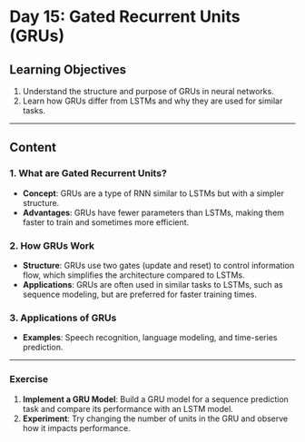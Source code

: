 
# Day 15: Gated Recurrent Units (GRUs)

## Learning Objectives
1. Understand the structure and purpose of GRUs in neural networks.
2. Learn how GRUs differ from LSTMs and why they are used for similar tasks.

---

## Content

### 1. What are Gated Recurrent Units?
- **Concept**: GRUs are a type of RNN similar to LSTMs but with a simpler structure.
- **Advantages**: GRUs have fewer parameters than LSTMs, making them faster to train and sometimes more efficient.

### 2. How GRUs Work
- **Structure**: GRUs use two gates (update and reset) to control information flow, which simplifies the architecture compared to LSTMs.
- **Applications**: GRUs are often used in similar tasks to LSTMs, such as sequence modeling, but are preferred for faster training times.

### 3. Applications of GRUs
- **Examples**: Speech recognition, language modeling, and time-series prediction.

---

### Exercise
1. **Implement a GRU Model**: Build a GRU model for a sequence prediction task and compare its performance with an LSTM model.
2. **Experiment**: Try changing the number of units in the GRU and observe how it impacts performance.
